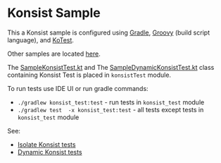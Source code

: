 # Konsist Sample

This a Konsist sample is configured using [Gradle](https://docs.gradle.org/current/userguide/userguide.html),
[Groovy](https://groovy-lang.org/) (build script language),
and [KoTest](https://kotest.io/). 

Other samples are located [here](..).

The [SampleKonsistTest.kt](konsist_test/src/test/java/com/sample/SampleKonsistTest.kt) and
The [SampleDynamicKonsistTest.kt](konsist_test/src/test/java/com/sample/SampleDynamicKonsistTest.kt)
class containing Konsist Test is placed in `konsistTest` module.

To run tests use IDE UI or run gradle commands:
- `./gradlew konsist_test:test` - run tests in `konsist_test` module
- `./gradlew test  -x konsist_test:test` - all tests except tests in `konsist_test` module

See:
- [Isolate Konsist tests](https://docs.konsist.lemonappdev.com/advanced/isolate-konsist-tests)
- [Dynamic Konsist tests](https://docs.konsist.lemonappdev.com/advanced/dynamic-konsist-tests)
